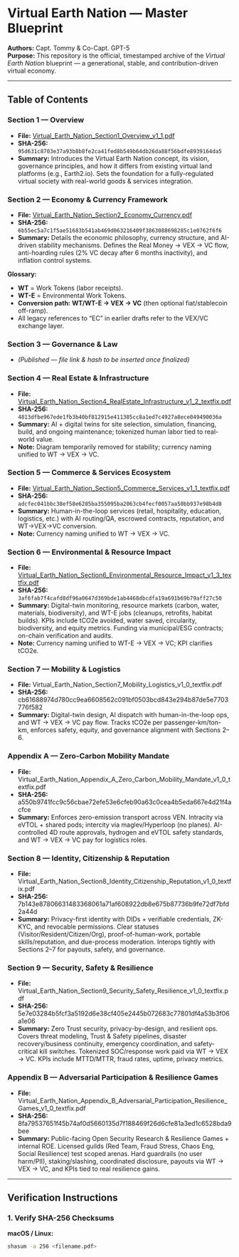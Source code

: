 # Virtual Earth Nation — Master Blueprint

**Authors:** Capt. Tommy & Co-Capt. GPT-5  
**Purpose:** This repository is the official, timestamped archive of the *Virtual Earth Nation* blueprint — a generational, stable, and contribution-driven virtual economy.

---

## Table of Contents

### **Section 1 — Overview**
- **File:** [Virtual_Earth_Nation_Section1_Overview_v1_1.pdf](Virtual_Earth_Nation_Section1_Overview_v1_1.pdf)
- **SHA-256:** `95d631c8703e37a93b8b8fe2ca41fed8b549b64db26da88f56bdfe8939164da5`
- **Summary:** Introduces the Virtual Earth Nation concept, its vision, governance principles, and how it differs from existing virtual land platforms (e.g., Earth2.io). Sets the foundation for a fully-regulated virtual society with real-world goods & services integration.

### **Section 2 — Economy & Currency Framework**
- **File:** [Virtual_Earth_Nation_Section2_Economy_Currency.pdf](Virtual_Earth_Nation_Section2_Economy_Currency.pdf)
- **SHA-256:** `6b55ec5a7c1f5ae51683b541ab469d063216409f3863088698285c1e0762f6f6`
- **Summary:** Details the economic philosophy, currency structure, and AI-driven stability mechanisms. Defines the Real Money → VEX → VC flow, anti-hoarding rules (2% VC decay after 6 months inactivity), and inflation control systems.

**Glossary:**  
- **WT** = Work Tokens (labor receipts).  
- **WT-E** = Environmental Work Tokens.  
- **Conversion path:** **WT/WT-E → VEX → VC** (then optional fiat/stablecoin off-ramp).  
- All legacy references to “EC” in earlier drafts refer to the VEX/VC exchange layer.

### **Section 3 — Governance & Law**
- *(Published — file link & hash to be inserted once finalized)*

### **Section 4 — Real Estate & Infrastructure**
- **File:** [Virtual_Earth_Nation_Section4_RealEstate_Infrastructure_v1_2_textfix.pdf](Virtual_Earth_Nation_Section4_RealEstate_Infrastructure_v1_2_textfix.pdf)
- **SHA-256:** `4813dfbe967ede1fb3b40bf812915e411385cc8a1ed7c4927a8ece049490036a`
- **Summary:** AI + digital twins for site selection, simulation, financing, build, and ongoing maintenance; tokenized human labor tied to real-world value.  
- **Note:** Diagram temporarily removed for stability; currency naming unified to WT → VEX → VC.

### **Section 5 — Commerce & Services Ecosystem**
- **File:** [Virtual_Earth_Nation_Section5_Commerce_Services_v1_1_textfix.pdf](Virtual_Earth_Nation_Section5_Commerce_Services_v1_1_textfix.pdf)
- **SHA-256:** `adcfec041bbc38ef58e6285ba355095ba2063cb4fecf0057aa50bb937e98b4d8`
- **Summary:** Human-in-the-loop services (retail, hospitality, education, logistics, etc.) with AI routing/QA, escrowed contracts, reputation, and WT→VEX→VC conversion.  
- **Note:** Currency naming unified to WT → VEX → VC.

### **Section 6 — Environmental & Resource Impact**
- **File:** [Virtual_Earth_Nation_Section6_Environmental_Resource_Impact_v1_3_textfix.pdf](Virtual_Earth_Nation_Section6_Environmental_Resource_Impact_v1_3_textfix.pdf)
- **SHA-256:** `3af6fab7f4cafd8df96a0647d369bde1ab4468dbcdfa19a691b69b79aff27c50`
- **Summary:** Digital-twin monitoring, resource markets (carbon, water, materials, biodiversity), and WT-E jobs (cleanups, retrofits, habitat builds). KPIs include tCO2e avoided, water saved, circularity, biodiversity, and equity metrics. Funding via municipal/ESG contracts; on-chain verification and audits.  
- **Note:** Currency naming unified to WT-E → VEX → VC; KPI clarifies tCO2e.

### Section 7 — Mobility & Logistics
- **File:** Virtual_Earth_Nation_Section7_Mobility_Logistics_v1_0_textfix.pdf
- **SHA-256:** cb61688974d780cc9ea6608562c091bf0503bcd843e294b87de5e7703776f582
- **Summary:** Digital-twin design, AI dispatch with human-in-the-loop ops, and WT -> VEX -> VC pay flow. Tracks tCO2e per passenger-km/ton-km, enforces safety, equity, and governance alignment with Sections 2–6.

### Appendix A — Zero-Carbon Mobility Mandate
- **File:** Virtual_Earth_Nation_Appendix_A_Zero_Carbon_Mobility_Mandate_v1_0_textfix.pdf
- **SHA-256:** a550b9741fcc9c56cbae72efe53e6cfeb90a63c0cea4b5eda667e4d21f4acfce
- **Summary:** Enforces zero-emission transport across VEN. Intracity via eVTOL + shared pods; intercity via maglev/Hyperloop (no planes). AI-controlled 4D route approvals, hydrogen and eVTOL safety standards, and WT -> VEX -> VC pay for logistics roles.

### Section 8 — Identity, Citizenship & Reputation
- **File:** Virtual_Earth_Nation_Section8_Identity_Citizenship_Reputation_v1_0_textfix.pdf
- **SHA-256:** 7b143e87806631483368061a71af608922db8e675b87736b9fe72df7bfd2a44d
- **Summary:** Privacy-first identity with DIDs + verifiable credentials, ZK-KYC, and revocable permissions. Clear statuses (Visitor/Resident/Citizen/Org), proof-of-human-work, portable skills/reputation, and due-process moderation. Interops tightly with Sections 2–7 for payouts, safety, and governance.

### Section 9 — Security, Safety & Resilience
- **File:** Virtual_Earth_Nation_Section9_Security_Safety_Resilience_v1_0_textfix.pdf
- **SHA-256:** 5e7e03284b5fcf3a5192d6e38cf405e2445b072683c77801df4a53b3f06a1e06
- **Summary:** Zero Trust security, privacy-by-design, and resilient ops. Covers threat modeling, Trust & Safety pipelines, disaster recovery/business continuity, emergency coordination, and safety-critical kill switches. Tokenized SOC/response work paid via WT -> VEX -> VC. KPIs include MTTD/MTTR, fraud rates, uptime, privacy metrics.


### Appendix B — Adversarial Participation & Resilience Games
- **File:** Virtual_Earth_Nation_Appendix_B_Adversarial_Participation_Resilience_Games_v1_0_textfix.pdf
- **SHA-256:** 8fa79537651f45b74af0d5660135d7f188469f26d6cfe81a3ed1c6528bda9bee
- **Summary:** Public-facing Open Security Research & Resilience Games + internal ROE. Licensed guilds (Red Team, Fraud Stress, Chaos Eng, Social Resilience) test scoped arenas. Hard guardrails (no user harm/PII), staking/slashing, coordinated disclosure, payouts via WT -> VEX -> VC, and KPIs tied to real resilience gains.


---

## Verification Instructions

### 1. Verify SHA-256 Checksums
**macOS / Linux:**
```bash
shasum -a 256 <filename.pdf>
